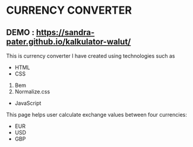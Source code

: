 # CURRENCY CONVERTER

## DEMO : https://sandra-pater.github.io/kalkulator-walut/


This is currency converter I have created using technologies such as

- HTML
- CSS
 1. Bem
 2. Normalize.css
 - JavaScript


 This page helps user calculate exchange values between four currencies:

- EUR
- USD
- GBP
